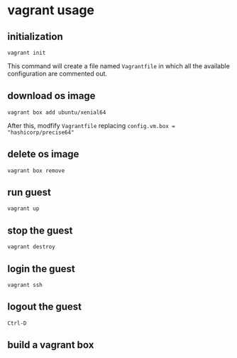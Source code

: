# vagrant usage

## initialization

    vagrant init

This command will create a file named `Vagrantfile` in which all the
available configuration are commented out.

## download os image

    vagrant box add ubuntu/xenial64

After this, modfify `Vagrantfile` replacing `config.vm.box = "hashicorp/precise64"`

## delete os image

    vagrant box remove

## run guest

    vagrant up

## stop the guest

    vagrant destroy


## login the guest

    vagrant ssh


## logout the guest

    Ctrl-D


## build a vagrant box


